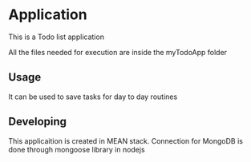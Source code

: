 

# Application
This is a Todo list application

All the files needed for execution are inside the myTodoApp folder

## Usage
It can be used to save tasks for day to day routines


## Developing
This applicaition is created in MEAN stack. Connection for MongoDB is done through mongoose library in nodejs


